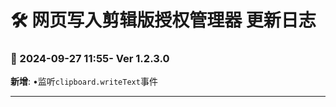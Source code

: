 # **🛠️ 网页写入剪辑版授权管理器 更新日志**

### **📅 2024-09-27 11:55- Ver 1.2.3.0**

**新增**: •监听`clipboard.writeText`事件

---
